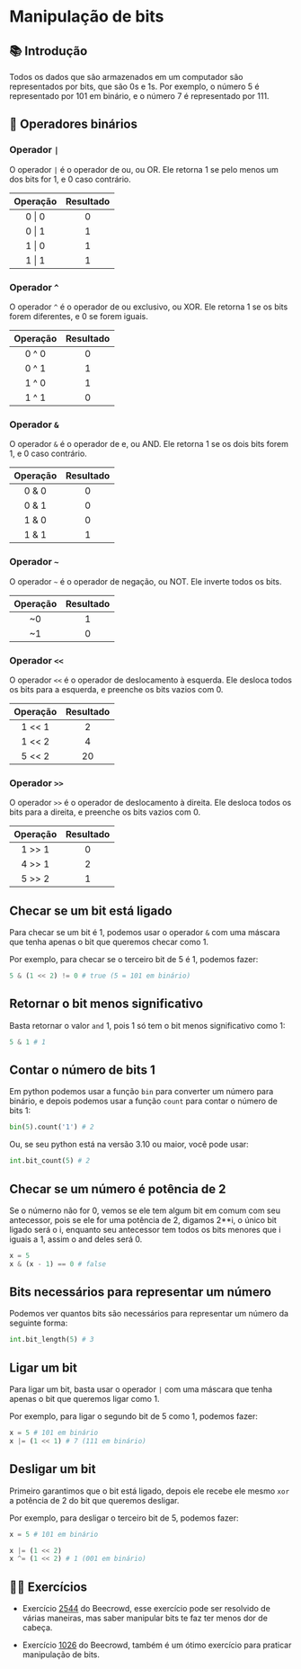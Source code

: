 # Manipulação de bits

## 📚 Introdução

Todos os dados que são armazenados em um computador são representados por bits, que são 0s e 1s. Por exemplo, o número 5 é representado por 101 em binário, e o número 7 é representado por 111.

## 📌 Operadores binários

### Operador `|`

O operador `|` é o operador de ou, ou OR. Ele retorna 1 se pelo menos um dos bits for 1, e 0 caso contrário.

| Operação | Resultado |
|:--------:|:---------:|
| 0 \| 0    | 0         |
| 0 \| 1    | 1         |
| 1 \| 0    | 1         |
| 1 \| 1    | 1         |

### Operador `^`

O operador `^` é o operador de ou exclusivo, ou XOR. Ele retorna 1 se os bits forem diferentes, e 0 se forem iguais.

| Operação | Resultado |
|:--------:|:---------:|
| 0 ^ 0    | 0         |
| 0 ^ 1    | 1         |
| 1 ^ 0    | 1         |
| 1 ^ 1    | 0         |

### Operador `&`

O operador `&` é o operador de e, ou AND. Ele retorna 1 se os dois bits forem 1, e 0 caso contrário.

| Operação | Resultado |
|:--------:|:---------:|
| 0 & 0    | 0         |
| 0 & 1    | 0         |
| 1 & 0    | 0         |
| 1 & 1    | 1         |

### Operador `~`

O operador `~` é o operador de negação, ou NOT. Ele inverte todos os bits.

| Operação | Resultado |
|:--------:|:---------:|
| ~0       | 1         |
| ~1       | 0         |

### Operador `<<`

O operador `<<` é o operador de deslocamento à esquerda. Ele desloca todos os bits para a esquerda, e preenche os bits vazios com 0.

| Operação | Resultado |
|:--------:|:---------:|
| 1 << 1   | 2         |
| 1 << 2   | 4         |
| 5 << 2   | 20        |

### Operador `>>`

O operador `>>` é o operador de deslocamento à direita. Ele desloca todos os bits para a direita, e preenche os bits vazios com 0.

| Operação | Resultado |
|:--------:|:---------:|
| 1 >> 1   | 0         |
| 4 >> 1   | 2         |
| 5 >> 2   | 1         |

## Checar se um bit está ligado

Para checar se um bit é 1, podemos usar o operador `&` com uma máscara que tenha apenas o bit que queremos checar como 1.

Por exemplo, para checar se o terceiro bit de 5 é 1, podemos fazer:

```py
5 & (1 << 2) != 0 # true (5 = 101 em binário)
```

## Retornar o bit menos significativo

Basta retornar o valor `and` 1, pois 1 só tem o bit menos significativo como 1:

```py
5 & 1 # 1
```

## Contar o número de bits 1

Em python podemos usar a função `bin` para converter um número para binário, e depois podemos usar a função `count` para contar o número de bits 1:

```py
bin(5).count('1') # 2
```

Ou, se seu python está na versão 3.10 ou maior, você pode usar:

```py
int.bit_count(5) # 2
```

## Checar se um número é potência de 2

Se o númerno não for 0, vemos se ele tem algum bit em comum com seu antecessor, pois se ele for uma potência de 2, digamos 2**i, o único bit ligado será o i, enquanto seu antecessor tem todos os bits menores que i iguais a 1, assim o and deles será 0.

```py
x = 5
x & (x - 1) == 0 # false
```

## Bits necessários para representar um número

Podemos ver quantos bits são necessários para representar um número da seguinte forma:

```py
int.bit_length(5) # 3
```

## Ligar um bit

Para ligar um bit, basta usar o operador `|` com uma máscara que tenha apenas o bit que queremos ligar como 1.

Por exemplo, para ligar o segundo bit de 5 como 1, podemos fazer:

```py
x = 5 # 101 em binário
x |= (1 << 1) # 7 (111 em binário)
```

## Desligar um bit

Primeiro garantimos que o bit está ligado, depois ele recebe ele mesmo `xor` a potência de 2 do bit que queremos desligar.

Por exemplo, para desligar o terceiro bit de 5, podemos fazer:

```py
x = 5 # 101 em binário

x |= (1 << 2)
x ^= (1 << 2) # 1 (001 em binário)
```

## 🧑‍🏫 Exercícios

- Exercício [2544](https://www.beecrowd.com.br/judge/pt/problems/view/2544) do Beecrowd, esse exercício pode ser resolvido de várias maneiras, mas saber manipular bits te faz ter menos dor de cabeça.

- Exercício [1026](https://www.beecrowd.com.br/judge/pt/problems/view/1026) do Beecrowd, também é um ótimo exercício para praticar manipulação de bits.
